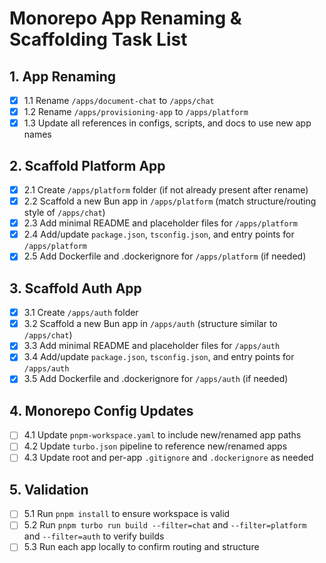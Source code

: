 # Monorepo App Renaming & Scaffolding Task List

## 1. App Renaming

- [x] 1.1 Rename `/apps/document-chat` to `/apps/chat`
- [x] 1.2 Rename `/apps/provisioning-app` to `/apps/platform`
- [x] 1.3 Update all references in configs, scripts, and docs to use new app names

## 2. Scaffold Platform App

- [x] 2.1 Create `/apps/platform` folder (if not already present after rename)
- [x] 2.2 Scaffold a new Bun app in `/apps/platform` (match structure/routing style of `/apps/chat`)
- [x] 2.3 Add minimal README and placeholder files for `/apps/platform`
- [x] 2.4 Add/update `package.json`, `tsconfig.json`, and entry points for `/apps/platform`
- [x] 2.5 Add Dockerfile and .dockerignore for `/apps/platform` (if needed)

## 3. Scaffold Auth App

- [x] 3.1 Create `/apps/auth` folder
- [x] 3.2 Scaffold a new Bun app in `/apps/auth` (structure similar to `/apps/chat`)
- [x] 3.3 Add minimal README and placeholder files for `/apps/auth`
- [x] 3.4 Add/update `package.json`, `tsconfig.json`, and entry points for `/apps/auth`
- [x] 3.5 Add Dockerfile and .dockerignore for `/apps/auth` (if needed)

## 4. Monorepo Config Updates

- [ ] 4.1 Update `pnpm-workspace.yaml` to include new/renamed app paths
- [ ] 4.2 Update `turbo.json` pipeline to reference new/renamed apps
- [ ] 4.3 Update root and per-app `.gitignore` and `.dockerignore` as needed

## 5. Validation

- [ ] 5.1 Run `pnpm install` to ensure workspace is valid
- [ ] 5.2 Run `pnpm turbo run build --filter=chat` and `--filter=platform` and `--filter=auth` to verify builds
- [ ] 5.3 Run each app locally to confirm routing and structure
